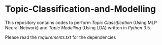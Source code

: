 # Topic-Classification-and-Modelling

This repository contains codes to perform *Topic Classification* (Using MLP Neural Network) and *Topic Modelling* (Using LDA) written in *Python* 3.5.

Please read the *requirements.txt* for the dependencies
